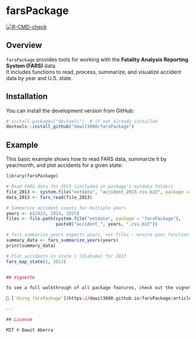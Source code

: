 # farsPackage

[![R-CMD-check](https://github.com/dawit3000/farsPackage/actions/workflows/R-CMD-check.yaml/badge.svg)](https://github.com/dawit3000/farsPackage/actions/workflows/R-CMD-check.yaml)

## Overview

`farsPackage` provides tools for working with the **Fatality Analysis Reporting System (FARS)** data.  
It includes functions to read, process, summarize, and visualize accident data by year and U.S. state.

## Installation

You can install the development version from GitHub:

```r
# install.packages("devtools")  # if not already installed
devtools::install_github("dawit3000/farsPackage")
````

## Example

This basic example shows how to read FARS data, summarize it by year/month, and plot accidents for a given state:

```r
library(farsPackage)

# Read FARS data for 2013 (included in package's extdata folder)
file_2013 <- system.file("extdata", "accident_2013.csv.bz2", package = "farsPackage")
data_2013 <- fars_read(file_2013)

# Summarize accident counts for multiple years
years <- c(2013, 2014, 2015)
files <- file.path(system.file("extdata", package = "farsPackage"), 
                   paste0("accident_", years, ".csv.bz2"))

# fars_summarize_years expects years, not files — ensure your function uses fars_read_year
summary_data <- fars_summarize_years(years)
print(summary_data)

# Plot accidents in state 1 (Alabama) for 2013
fars_map_state(1, 2013)


## Vignette

To see a full walkthrough of all package features, check out the vignette:

📄 [`Using farsPackage`](https://dawit3000.github.io/farsPackage/articles/Using_farsPackage.html) *(link works after deploying GitHub Pages)*

---

## License

MIT © Dawit Aberra

```

